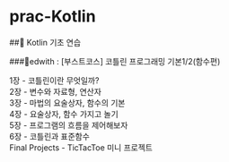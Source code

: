 # prac-Kotlin
##📖 Kotlin 기초 연습 

###📁edwith : [부스트코스] 코틀린 프로그래밍 기본1/2(함수편)

  1장 - 코틀린이란 무엇일까? <br />
  2장 - 변수와 자료형, 연산자 <br />
  3장 - 마법의 요술상자, 함수의 기본 <br />
  4장 - 요술상자, 함수 가지고 놀기 <br />
  5장 - 프로그램의 흐름을 제어해보자 <br />
  6장 - 코틀린과 표준함수 <br />
  Final Projects - TicTacToe 미니 프로젝트 <br />
